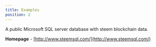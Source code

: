 ```yaml
---
title: Examples
position: 2
---
```


A public Microsoft SQL server database with steem blockchain data. 

**Homepage** - [http://www.steemsql.com/](http://www.steemsql.com/)
